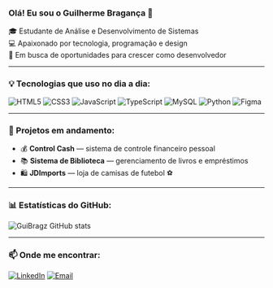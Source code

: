 ### Olá! Eu sou o Guilherme Bragança 👋

🎓 Estudante de Análise e Desenvolvimento de Sistemas  
💻 Apaixonado por tecnologia, programação e design  
🚀 Em busca de oportunidades para crescer como desenvolvedor

---

### 💡 Tecnologias que uso no dia a dia:
![HTML5](https://img.shields.io/badge/-HTML5-E34F26?style=flat&logo=html5&logoColor=white)
![CSS3](https://img.shields.io/badge/-CSS3-1572B6?style=flat&logo=css3)
![JavaScript](https://img.shields.io/badge/-JavaScript-F7DF1E?style=flat&logo=javascript&logoColor=black)
![TypeScript](https://img.shields.io/badge/-TypeScript-3178C6?style=flat&logo=typescript&logoColor=white)
![MySQL](https://img.shields.io/badge/-MySQL-4479A1?style=flat&logo=mysql&logoColor=white)
![Python](https://img.shields.io/badge/-Python-3776AB?style=flat&logo=python&logoColor=white)
![Figma](https://img.shields.io/badge/-Figma-F24E1E?style=flat&logo=figma&logoColor=white)

---

### 🚧 Projetos em andamento:
- 💰 **Control Cash** — sistema de controle financeiro pessoal
- 📚 **Sistema de Biblioteca** — gerenciamento de livros e empréstimos
- 🛍️ **JDImports** — loja de camisas de futebol ⚽

---

### 📊 Estatísticas do GitHub:

![GuiBragz GitHub stats](https://github-readme-stats.vercel.app/api?username=GuiBragz&show_icons=true&theme=tokyonight)

---

### 📫 Onde me encontrar:

[![LinkedIn](https://img.shields.io/badge/-LinkedIn-0A66C2?style=flat&logo=linkedin&logoColor=white)](https://www.linkedin.com/in/seu-usuario/)
[![Email](https://img.shields.io/badge/-Email-D14836?style=flat&logo=gmail&logoColor=white)](mailto:seuemail@gmail.com)
